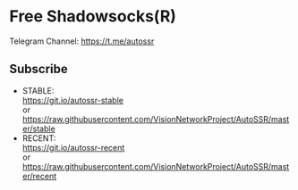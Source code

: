 # Free Shadowsocks(R)

Telegram Channel: https://t.me/autossr

## Subscribe

- STABLE:<br>https://git.io/autossr-stable<br>or https://raw.githubusercontent.com/VisionNetworkProject/AutoSSR/master/stable
- RECENT:<br>https://git.io/autossr-recent<br>or https://raw.githubusercontent.com/VisionNetworkProject/AutoSSR/master/recent
